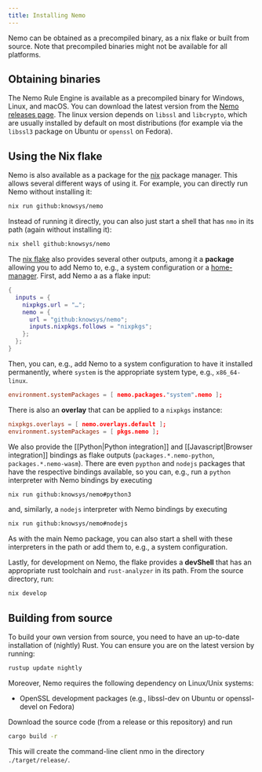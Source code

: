 ```yaml
---
title: Installing Nemo
---
```


Nemo can be obtained as a precompiled binary, as a nix flake or built from source. Note that precompiled binaries might not be available for all platforms.

## Obtaining binaries

The Nemo Rule Engine is available as a precompiled binary for Windows, Linux, and macOS. You can download the latest version from the [Nemo releases page](https://github.com/knowsys/nemo/releases).
The linux version depends on `libssl` and `libcrypto`, which are usually installed by default on most distributions
(for example via the `libssl3` package on Ubuntu or `openssl` on Fedora).

## Using the Nix flake

Nemo is also available as a package for the
[nix](https://nixos.org/manual/nix/stable/) package manager. This allows several different ways of using it. For example, you can directly run Nemo without installing it:

```bash
nix run github:knowsys/nemo
```

Instead of running it directly, you can also just start a shell that has `nmo` in its path (again without installing it):

```bash
nix shell github:knowsys/nemo
```

The [nix flake](https://nixos.wiki/wiki/Flakes) also provides several other outputs, among it a **package** allowing you to add Nemo to, e.g., a system configuration or a [home-manager](https://github.com/nix-community/home-manager/). First, add Nemo a as a flake input:

```nix
{
  inputs = {
    nixpkgs.url = "…";
    nemo = {
      url = "github:knowsys/nemo";
      inputs.nixpkgs.follows = "nixpkgs";
    };
  };
}
```

Then, you can, e.g., add Nemo to a system configuration to have it installed permanently, where `system` is the appropriate system type, e.g., `x86_64-linux`.

```toml
environment.systemPackages = [ nemo.packages."system".nemo ];
```

There is also an **overlay** that can be applied to a `nixpkgs` instance:

```toml
nixpkgs.overlays = [ nemo.overlays.default ];
environment.systemPackages = [ pkgs.nemo ];
```

We also provide the [[Python|Python integration]] and [[Javascript|Browser integration]] bindings as flake outputs (`packages.*.nemo-python`, `packages.*.nemo-wasm`). There are even `pypthon` and `nodejs` packages that have the respective bindings available, so you can, e.g., run a `python` interpreter with Nemo bindings by executing

```bash
nix run github:knowsys/nemo#python3
```

and, similarly, a `nodejs` interpreter with Nemo bindings by executing

```bash
nix run github:knowsys/nemo#nodejs
```

As with the main Nemo package, you can also start a shell with these interpreters in the path or add them to, e.g., a system configuration.

Lastly, for development on Nemo, the flake provides a **devShell** that has an appropriate rust toolchain and `rust-analyzer` in its path. From the source directory, run:

```bash
nix develop
```

## Building from source

To build your own version from source, you need to have an up-to-date installation of (nightly) Rust.
You can ensure you are on the latest version by running:

```bash
rustup update nightly
```

Moreover, Nemo requires the following dependency on Linux/Unix systems:

- OpenSSL development packages (e.g., libssl-dev on Ubuntu or openssl-devel on Fedora)

Download the source code (from a release or this repository) and run

```bash
cargo build -r
```

This will create the command-line client nmo in the directory `./target/release/`.
